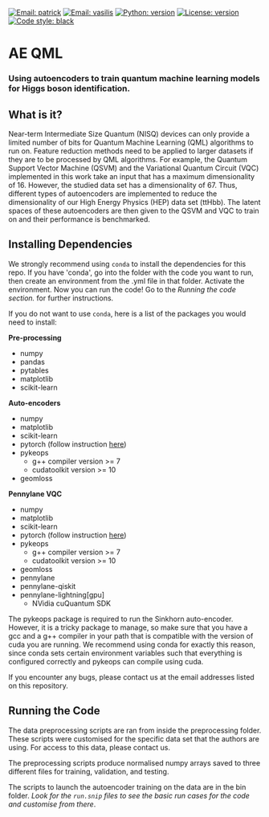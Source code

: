 [![Email: patrick](https://img.shields.io/badge/email-podagiu%40student.ethz.ch-blue?style=flat-square&logo=minutemailer)](mailto:podagiu@student.ethz.ch)
[![Email: vasilis](https://img.shields.io/badge/email-vasileios.belis%40cern.ch-blue?style=flat-square&logo=minutemailer)](mailto:vasileios.belis@cern.ch)
[![Python: version](https://img.shields.io/badge/python-3.8-blue?style=flat-square&logo=python)](https://www.python.org/downloads/)
[![License: version](https://img.shields.io/badge/license-MIT-purple?style=flat-square)](https://github.com/QML-HEP/ae_qml/blob/main/LICENSE)
[![Code style: black](https://img.shields.io/badge/code%20style-black-black?style=flat-square&logo=black)](https://github.com/psf/black)

# AE QML

### Using autoencoders to train quantum machine learning models for Higgs boson identification.


## What is it?

Near-term Intermediate Size Quantum (NISQ) devices can only provide a limited
number of bits for Quantum Machine Learning (QML) algorithms to run on. Feature
reduction methods need to be applied to larger datasets if they are to be
processed by QML algorithms. For example, the Quantum Support Vector
Machine (QSVM) and the Variational Quantum Circuit (VQC) implemented in this
work take an input that has a maximum dimensionality of 16. However, the
studied data set has a dimensionality of 67. Thus, different types of
autoencoders are implemented to reduce the dimensionality of our
High Energy Physics (HEP) data set (ttHbb). The latent spaces of these
autoencoders are then given to the QSVM and VQC to train on and their
performance is benchmarked.


## Installing Dependencies

We strongly recommend using `conda` to install the dependencies for this repo.
If you have 'conda', go into the folder with the code you want to run, then create
an environment from the .yml file in that folder. Activate the environment.
Now you can run the code! Go to the *Running the code section.* for further instructions.

If you do not want to use `conda`, here is a list of the packages you
would need to install:

**Pre-processing**
* numpy
* pandas
* pytables
* matplotlib
* scikit-learn

**Auto-encoders**
* numpy
* matplotlib
* scikit-learn
* pytorch (follow instruction [here](https://pytorch.org))
* pykeops
  * g++ compiler version >= 7
  * cudatoolkit version >= 10  
* geomloss

**Pennylane VQC**
* numpy
* matplotlib
* scikit-learn
* pytorch (follow instruction [here](https://pytorch.org))
* pykeops
  * g++ compiler version >= 7
  * cudatoolkit version >= 10  
* geomloss
* pennylane
* pennylane-qiskit
* pennylane-lightning[gpu]
  * NVidia cuQuantum SDK 

The pykeops package is required to run the Sinkhorn auto-encoder. However,
it is a tricky package to manage, so make sure that you have a gcc and a g++
compiler in your path that is compatible with the version of cuda you are
running. We recommend using conda for exactly this reason, since conda
sets certain environment variables such that everything is configured correctly
and pykeops can compile using cuda.

If you encounter any bugs, please contact us at the email addresses listed
on this repository.

## Running the Code

The data preprocessing scripts are ran from inside the preprocessing folder.
These scripts were customised for the specific data set that the authors are
using. For access to this data, please contact us.

The preprocessing scripts produce normalised numpy arrays saved to three
different files for training, validation, and testing.

The scripts to launch the autoencoder training on the data are in the bin
folder. *Look for the `run.snip` files to see the basic run cases for the*
*code and customise from there*.
